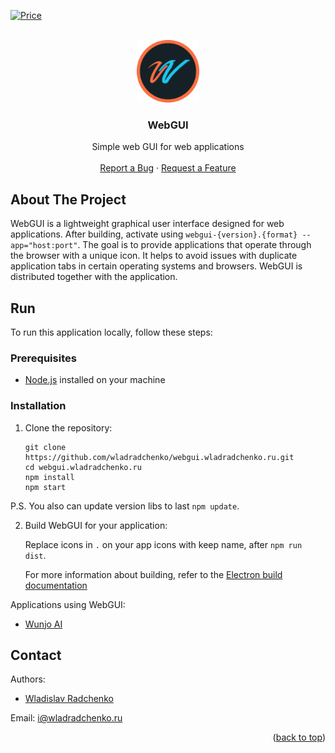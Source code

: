 [![Price](https://img.shields.io/badge/price-FREE-0098f7.svg)](https://github.com/wladradchenko/radio.wladradchenko.ru/blob/main/LICENSE)

<div id="top"></div>

<br />
<div align="center">
  <a href="https://github.com/wladradchenko/webgui.wladradchenko.ru">
    <img src="256x256.png" alt="Logo" width="100" height="100">
  </a>

  <h3 align="center">WebGUI</h3>

  <p align="center">
    Simple web GUI for web applications
    <br/>
    <br/>
    <a href="https://github.com/wladradchenko/webgui.wladradchenko.ru/issues">Report a Bug</a>
    ·
    <a href="https://github.com/wladradchenko/webgui.wladradchenko.ru/issues">Request a Feature</a>
  </p>
</div>

<!-- ABOUT THE PROJECT -->
## About The Project

WebGUI is a lightweight graphical user interface designed for web applications. After building, activate using `webgui-{version}.{format} --app="host:port"`. The goal is to provide applications that operate through the browser with a unique icon. It helps to avoid issues with duplicate application tabs in certain operating systems and browsers. WebGUI is distributed together with the application.

<!-- RUN -->
## Run

To run this application locally, follow these steps:

### Prerequisites

- [Node.js](https://nodejs.org/) installed on your machine

### Installation

1. Clone the repository:

   ```
   git clone https://github.com/wladradchenko/webgui.wladradchenko.ru.git
   cd webgui.wladradchenko.ru
   npm install
   npm start
   ```
   
P.S. You also can update version libs to last `npm update`.

2. Build WebGUI for your application:

   Replace icons in `.` on your app icons with keep name, after `npm run dist`.

   For more information about building, refer to the [Electron build documentation](https://www.electron.build/multi-platform-build.html)

<!-- TOOLS -->

Applications using WebGUI:

- [Wunjo AI](https://github.com/wladradchenko/wunjo.wladradchenko.ru)

<!-- CONTACT -->

## Contact

Authors:
- [Wladislav Radchenko](https://github.com/wladradchenko/)

Email: [i@wladradchenko.ru](i@wladradchenko.ru)

<p align="right">(<a href="#top">back to top</a>)</p>
